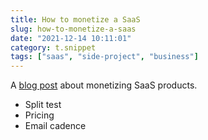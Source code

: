 ```yaml
---
title: How to monetize a SaaS
slug: how-to-monetize-a-saas
date: "2021-12-14 10:11:01"
category: t.snippet
tags: ["saas", "side-project", "business"]
---
```


A [blog post](https://jeremyaboyd.com/post/tricks-to-monetize-your-side-project)
about monetizing SaaS products.

- Split test
- Pricing
- Email cadence
